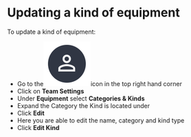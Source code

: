 # Updating a kind of equipment

To update a kind of equipment:

* Go to the<img src="../../../.gitbook/assets/User Icon" alt="" data-size="line">icon in the top right hand corner
* Click on **Team Settings**
* Under **Equipment** select **Categories & Kinds**
* Expand the Category the Kind is located under
* Click **Edit**
* Here you are able to edit the name, category and kind type
* Click **Edit Kind**
